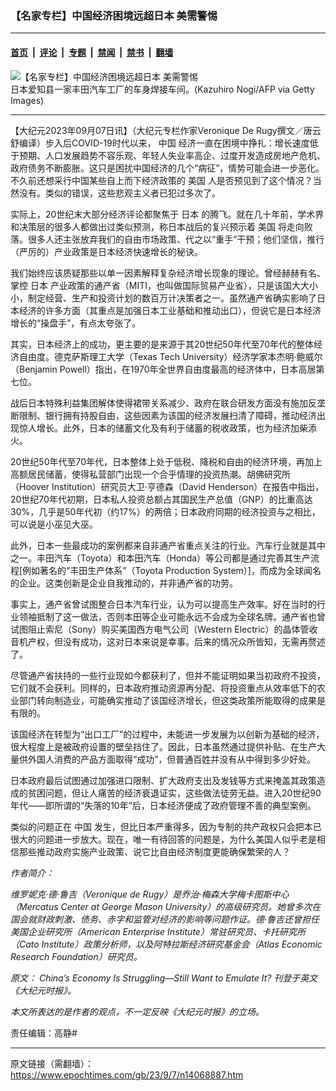 ### 【名家专栏】中国经济困境远超日本 美需警惕 

---

#### [首页](../../../..?n14068887) &nbsp;|&nbsp; [评论](../../../../../epoch-comment?n14068887) &nbsp;|&nbsp; [专题](../../../../../epoch-special?n14068887) &nbsp;|&nbsp; [禁闻](../../../../../epoch-news?n14068887) &nbsp;|&nbsp; [禁书](../../../../../books?n14068887) &nbsp;|&nbsp; [翻墙](https://github.com/gfw-breaker/nogfw/blob/master/README.md?n14068887)


<div><img alt="【名家专栏】中国经济困境远超日本 美需警惕 " class="attachment-djy_600_400 size-djy_600_400 wp-post-image" src="https://i.epochtimes.com/assets/uploads/2023/09/id14068890-GettyImages-459923502-webcrop-600x384.jpg"/>
<div class="caption">
 日本爱知县一家丰田汽车工厂的车身焊接车间。(Kazuhiro Nogi/AFP via Getty Images)
</div></div><hr/><div class="post_content" id="artbody" itemprop="articleBody">
 <!-- article content begin -->
 <p>
  【大纪元2023年09月07日讯】（大纪元专栏作家Veronique De Rugy撰文／唐云舒编译）步入后COVID-19时代以来，
  <ok href="https://www.epochtimes.com/gb/tag/%E4%B8%AD%E5%9B%BD.html">
   中国
  </ok>
  经济一直在困境中挣扎：增长速度低于预期、人口发展趋势不容乐观、年轻人失业率高企、过度开发造成房地产危机、政府债务不断膨胀。这只是困扰中国经济的几个“病征”，情势可能会进一步恶化。不久前还想采行中国某些自上而下经济政策的
  <ok href="https://www.epochtimes.com/gb/tag/%E7%BE%8E%E5%9B%BD.html">
   美国
  </ok>
  人是否预见到了这个情况？当然没有。类似的错误，这些悲观主义者已犯过多次了。
 </p>
 <p>
  实际上，20世纪末大部分经济评论都聚焦于
  <ok href="https://www.epochtimes.com/gb/tag/%E6%97%A5%E6%9C%AC.html">
   日本
  </ok>
  的腾飞。就在几十年前，学术界和决策层的很多人都做出过类似预测，称日本战后的复兴预示着
  <ok href="https://www.epochtimes.com/gb/tag/%E7%BE%8E%E5%9B%BD.html">
   美国
  </ok>
  将走向败落。很多人还主张放弃我们的自由市场政策、代之以“重手”干预；他们坚信，推行（严厉的）产业政策是日本经济快速增长的秘诀。
 </p>
 <p>
  我们始终应该质疑那些以单一因素解释复杂经济增长现象的理论。曾经赫赫有名、掌控
  <ok href="https://www.epochtimes.com/gb/tag/%E6%97%A5%E6%9C%AC.html">
   日本
  </ok>
  产业政策的通产省（MITI，也叫做国际贸易产业省），只是该国大大小小，制定经营、生产和投资计划的数百万计决策者之一。虽然通产省确实影响了日本经济的许多方面（其重点是加强日本工业基础和推动出口），但说它是日本经济增长的“操盘手”，有点太夸张了。
 </p>
 <p>
  其实，日本经济上的成功，更主要的是来源于其20世纪50年代至70年代的整体经济自由度。德克萨斯理工大学（Texas Tech University）经济学家本杰明‧鲍威尔（Benjamin Powell）指出，在1970年全世界自由度最高的经济体中，日本高居第七位。
 </p>
 <p>
  战后日本特殊利益集团解体使得裙带关系减少、政府在联合研发方面没有施加反垄断限制、银行拥有持股自由，这些因素为该国的经济发展扫清了障碍，推动经济出现惊人增长。此外，日本的储蓄文化及有利于储蓄的税收政策，也为经济加柴添火。
 </p>
 <p>
  20世纪50年代至70年代，日本整体上处于低税、降税和自由的经济环境，再加上高额居民储蓄，使得私营部门出现一个合乎情理的投资热潮。胡佛研究所（Hoover Institution）研究员大卫‧亨德森（David Henderson）在报告中指出，20世纪70年代初期，日本私人投资总额占其国民生产总值（GNP）的比重高达30%，几乎是50年代初（约17%）的两倍；日本政府同期的经济投资与之相比，可以说是小巫见大巫。
 </p>
 <p>
  此外，日本一些最成功的案例都来自非通产省重点关注的行业。汽车行业就是其中之一。丰田汽车（Toyota）和本田汽车（Honda）等公司都是通过完善其生产流程[例如著名的“丰田生产体系”（Toyota Production System）]，而成为全球闻名的企业。这类创新是企业自我推动的，并非通产省的功劳。
 </p>
 <p>
  事实上，通产省曾试图整合日本汽车行业，认为可以提高生产效率。好在当时的行业领袖抵制了这一做法，否则本田等企业可能永远不会成为全球名牌。通产省也曾试图阻止索尼（Sony）购买美国西方电气公司（Western Electric）的晶体管收音机产权，但没有成功，这对日本来说是幸事。后来的情况众所皆知，无需再赘述了。
 </p>
 <p>
  尽管通产省扶持的一些行业现如今都获利了，但并不能证明如果当初政府不投资，它们就不会获利。同样的，日本政府推动资源再分配、将投资重点从效率低下的农业部门转向制造业，可能确实推动了该国经济增长，但这类政策所能取得的成果是有限的。
 </p>
 <p>
  该国经济在转型为“出口工厂”的过程中，未能进一步发展为以创新为基础的经济，很大程度上是被政府设置的壁垒挡住了。因此，日本虽然通过提供补贴、在生产大量供外国人消费的产品方面取得“成功”，但普通百姓并没有从中得到多少好处。
 </p>
 <p>
  日本政府最后试图通过加强进口限制、扩大政府支出及发钱等方式来掩盖其政策造成的贫困问题，但让人痛苦的经济衰退证实，这些做法徒劳无益。进入20世纪90年代——即所谓的“失落的10年”后，日本经济便成了政府管理不善的典型案例。
 </p>
 <p>
  类似的问题正在
  <ok href="https://www.epochtimes.com/gb/tag/%E4%B8%AD%E5%9B%BD.html">
   中国
  </ok>
  发生，但比日本严重得多，因为专制的共产政权只会把本已很大的问题进一步放大。现在，唯一有待回答的问题是，为什么美国人似乎老是相信那些推动政府实施产业政策、说它比自由经济制度更能确保繁荣的人？
 </p>
 <p>
  <em>
   作者简介：
  </em>
 </p>
 <p>
  <em>
   维罗妮克‧德‧鲁吉（Veronique de Rugy）是乔治‧梅森大学梅卡图斯中心（Mercatus Center at George Mason University）的高级研究员。她曾多次在国会就财政刺激、债务、赤字和监管对经济的影响等问题作证。德‧鲁吉还曾担任美国企业研究所（American Enterprise Institute）常驻研究员、卡托研究所（Cato Institute）政策分析师，以及阿特拉斯经济研究基金会（Atlas Economic Research Foundation）研究员。
  </em>
 </p>
 <p>
  <em>
   原文：
   <ok href="https://www.theepochtimes.com/opinion/chinas-economy-is-struggling-still-want-to-emulate-it-5484362">
    China’s Economy Is Struggling—Still Want to Emulate It?
   </ok>
   刊登于英文《大纪元时报》。
  </em>
 </p>
 <p>
  <em>
   本文所表达的是作者的观点，不一定反映《大纪元时报》的立场。
  </em>
 </p>
 <p>
  责任编辑：高静#
 </p>
 <!-- article content end -->
 <div id="below_article_ad">
 </div>
</div>


---

原文链接（需翻墙）：https://www.epochtimes.com/gb/23/9/7/n14068887.htm